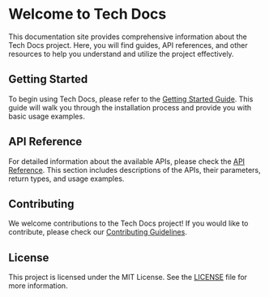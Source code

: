 # Welcome to Tech Docs

This documentation site provides comprehensive information about the Tech Docs project. Here, you will find guides, API references, and other resources to help you understand and utilize the project effectively.

## Getting Started

To begin using Tech Docs, please refer to the [Getting Started Guide](./guide/getting-started.md). This guide will walk you through the installation process and provide you with basic usage examples.

## API Reference

For detailed information about the available APIs, please check the [API Reference](./api/reference.md). This section includes descriptions of the APIs, their parameters, return types, and usage examples.

## Contributing

We welcome contributions to the Tech Docs project! If you would like to contribute, please check our [Contributing Guidelines](./CONTRIBUTING.md).

## License

This project is licensed under the MIT License. See the [LICENSE](./LICENSE) file for more information.